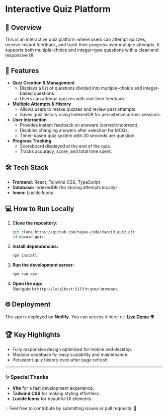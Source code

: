 # **Interactive Quiz Platform**

## 🚀 **Overview**
This is an interactive quiz platform where users can attempt quizzes, receive instant feedback, and track their progress over multiple attempts. It supports both multiple-choice and integer-type questions with a clean and responsive UI.

## 🎯 **Features**
- **Quiz Creation & Management**
  - Displays a list of questions divided into multiple-choice and integer-based questions.
  - Users can attempt quizzes with real-time feedback.
- **Multiple Attempts & History**
  - Allows users to retake quizzes and review past attempts.
  - Saves quiz history using IndexedDB for persistence across sessions.
- **User Interaction**
  - Provides instant feedback on answers (correct/incorrect).
  - Disables changing answers after selection for MCQs.
  - Timer-based quiz system with 30 seconds per question.
- **Progress Tracking**
  - Scoreboard displayed at the end of the quiz.
  - Tracks accuracy, score, and total time spent.

## 🛠 **Tech Stack**
- **Frontend:** React, Tailwind CSS, TypeScript  
- **Database:** IndexedDB (for storing attempts locally)  
- **Icons:** Lucide Icons  

## 💻 **How to Run Locally**
1. **Clone the repository:**  
   ```bash
   git clone https://github.com/tapas-code/dacoid_quiz.git
   cd dacoid_quiz
   ```  
2. **Install dependencies:**  
   ```bash
   npm install
   ```  
3. **Run the development server:**  
   ```bash
   npm run dev
   ```  
4. **Open the app:**  
   Navigate to `http://localhost:5173` in your browser.

## 🌐 Deployment
The app is deployed on **Netlify**. You can access it here:
👉 **[Live Demo](https://dacoid-quiz-app.netlify.app/)** 🌍

## 🏆 Key Highlights

- Fully responsive design optimized for mobile and desktop.
- Modular codebase for easy scalability and maintenance.
- Persistent quiz history even after page refresh.

---

### ✨ Special Thanks
- **Vite** for a fast development experience.
- **Tailwind CSS** for making styling effortless.
- **Lucide Icons** for beautiful UI elements.

💡 Feel free to contribute by submitting issues or pull requests! 🚀
